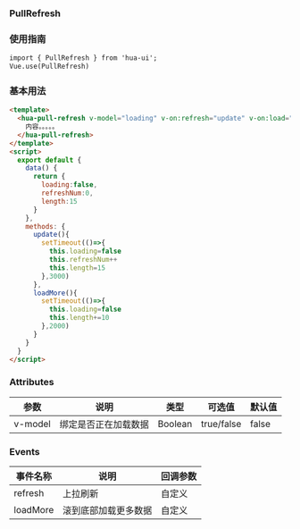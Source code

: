 ### PullRefresh

### 使用指南
```html
import { PullRefresh } from 'hua-ui';
Vue.use(PullRefresh)

```
### 基本用法

```html
<template>
  <hua-pull-refresh v-model="loading" v-on:refresh="update" v-on:load="loadMore">
    内容。。。。。
  </hua-pull-refresh>
</template>
<script>
  export default {
    data() {
      return {
        loading:false,
        refreshNum:0,
        length:15
      }
    },
    methods: {
      update(){
        setTimeout(()=>{
          this.loading=false
          this.refreshNum++
          this.length=15
        },3000)
      },
      loadMore(){
        setTimeout(()=>{
          this.loading=false
          this.length+=10
        },2000)
      }
    }
  }
</script>
```
### Attributes

| 参数      | 说明    | 类型      | 可选值       | 默认值   |
|---------- |-------- |---------- |-------------  |-------- |
| v-model  | 绑定是否正在加载数据    | Boolean   | true/false | false |

### Events

| 事件名称      | 说明    | 回调参数      |
|---------- |-------- |---------- |
| refresh  | 上拉刷新    | 自定义 |
| loadMore  | 滚到底部加载更多数据    | 自定义 |

